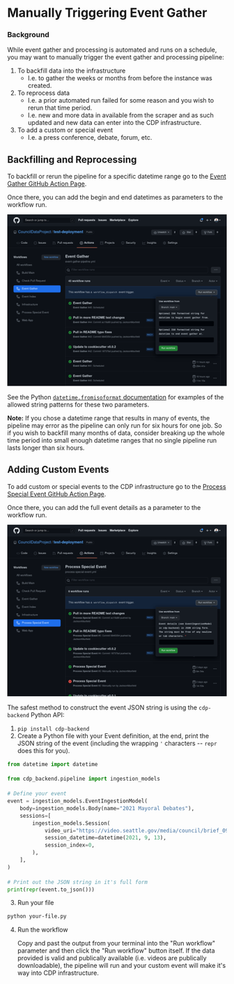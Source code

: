 # Manually Triggering Event Gather

### Background

While event gather and processing is automated and runs on a schedule,
you may want to manually trigger the event gather and processing pipeline:

1. To backfill data into the infrastructure
    - I.e. to gather the weeks or months from before the instance
      was created.
2. To reprocess data
    - I.e. a prior automated run failed for some reason and you wish to rerun
      that time period.
    - I.e. new and more data in available from the scraper and as such updated and
      new data can enter into the CDP infrastructure.
3. To add a custom or special event
    - I.e. a press conference, debate, forum, etc.

## Backfilling and Reprocessing

To backfill or rerun the pipeline for a specific datetime range go to the
[Event Gather GitHub Action Page](https://github.com/CouncilDataProject/richmond/actions/workflows/event-gather-pipeline.yml).

Once there, you can add the begin and end datetimes as parameters to the workflow run.

![screenshot of "Run workflow" for event gather pipeline](./resources/backfill-event-gather.png)

See the Python
[`datetime.fromisoformat` documentation](https://docs.python.org/3/library/datetime.html#datetime.datetime.fromisoformat)
for examples of the allowed string patterns for these two parameters.

**Note:** If you chose a datetime range that results in many of events, the pipeline may
error as the pipeline can only run for six hours for one job. So if you wish to
backfill many months of data, consider breaking up the whole time period into
small enough datetime ranges that no single pipeline run lasts longer than six hours.

## Adding Custom Events

To add custom or special events to the CDP infrastructure go to the
[Process Special Event GitHub Action Page](https://github.com/CouncilDataProject/richmond/actions/workflows/process-special-event.yml).

Once there, you can add the full event details as a parameter to the workflow run.

![screenshot of "Run workflow" for special event pipeline](./resources/special-event-gather.png)

The safest method to construct the event JSON string is using the
`cdp-backend` Python API:

1. `pip install cdp-backend`
2. Create a Python file with your Event definition, at the end,
   print the JSON string of the event
   (including the wrapping `'` characters -- `repr` does this for you).

```python
from datetime import datetime

from cdp_backend.pipeline import ingestion_models

# Define your event
event = ingestion_models.EventIngestionModel(
    body=ingestion_models.Body(name="2021 Mayoral Debates"),
    sessions=[
        ingestion_models.Session(
            video_uri="https://video.seattle.gov/media/council/brief_091321_2012171V.mp4",
            session_datetime=datetime(2021, 9, 13),
            session_index=0,
        ),
    ],
)

# Print out the JSON string in it's full form
print(repr(event.to_json()))
```

3. Run your file

```bash
python your-file.py
```

4. Run the workflow

    Copy and past the output from your terminal into the "Run workflow" parameter and
    then click the "Run workflow" button itself. If the data provided is valid and
    publically available (i.e. videos are publically downloadable), the pipeline will
    run and your custom event will make it's way into CDP infrastructure.
